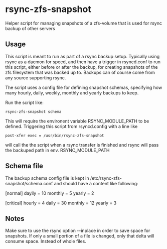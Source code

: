 # rsync-zfs-snapshot

Helper script for managing snapshots of a zfs-volume that is used for rsync backup of other servers

## Usage

This script is meant to run as part of a rsync backup setup. Typically using rsync as a daemon for speed, and then
have a trigger in rsyncd.conf to run this script, either before or after the backup, for creating snapshots of the
zfs filesystem that was backed up to. Backups can of course come from any source supporting rsync.

The script uses a config file for defining snapshot schemas, specifying how many hourly, daily, weekly, monthly and yearly backups to keep.

Run the script like:

    rsync-zfs-snapshot schema

This will require the environent variable RSYNC_MODULE_PATH to be defined.
Triggering this script from rsyncd.config with a line like

    post-xfer exec = /usr/bin/rsync-zfs-snapshot

will call the the script when a rsync transfer is finished and rsync will pass the backuped path in env. RSYNC_MODULE_PATH

## Schema file

The backup schema config file is kept in /etc/rsync-zfs-snapshot/schema.conf and should have a content like following:

[normal]
dayily = 10
monthly = 5
yearly = 2

[critical]
hourly = 4
daily = 30
monthly = 12
yearly = 3

## Notes
Make sure to use the rsync option --inplace in order to save space for snapshots. If only a small portion of a file is changed, only that delta will consume space. Instead of whole files.

